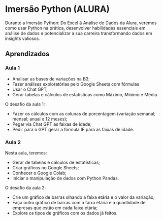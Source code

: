 # Imersão Python (ALURA)

Durante a Imersão Python: Do Excel à Análise de Dados da Alura, veremos como usar Python na prática, desenvolver habilidades essenciais em análise de dados e potencializar a sua carreira transformando dados em insights valiosos.

## Aprendizados

### Aula 1 
- Analisar as bases de variações na B3;
- Fazer análises exploratórias pelo Google Sheets com fórmulas
- Usar o Chat GPT;
- Gerar tabelas e cálculos de estatísticas como Máximo, Mínimo e Média.

O desafio da aula 1:
- Fazer os cálculos com as colunas de porcentagem (variação semanal; mensal; anual e 12 meses);
- Pegar via Chat GPT as faixas de idade;
- Pedir para o GPT gerar a fórmula IF para as faixas de idade.

### Aula 2
Nesta aula, teremos:
- Gerar de tabelas e cálculos de estatísticas;
- Criar gráficos no Google Sheets;
- Conhecer o Google Colab;
- Iniciar a manipulação de dados com Python Pandas.

O desafio da aula 2:
- Crie um gráfico de barras olhando a faixa etária e o valor da variação;
- Faça outro gráfico de barras com a faixa etária e a quantidade de empresas que estão em cada faixa etária;
- Explore os tipos de gráficos com os dados já feitos.

